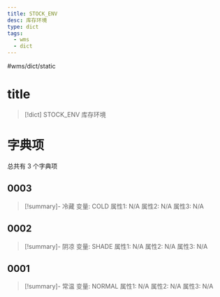 ```yaml
---
title: STOCK_ENV
desc: 库存环境
type: dict
tags:
  - wms
  - dict
---
```

#wms/dict/static

# title
>[!dict] STOCK_ENV
> 库存环境

# 字典项
总共有 3 个字典项
## 0003
>[!summary]- 冷藏
>变量: COLD
>属性1: N/A
>属性2: N/A
>属性3: N/A

## 0002
>[!summary]- 阴凉
>变量: SHADE
>属性1: N/A
>属性2: N/A
>属性3: N/A

## 0001
>[!summary]- 常温
>变量: NORMAL
>属性1: N/A
>属性2: N/A
>属性3: N/A
